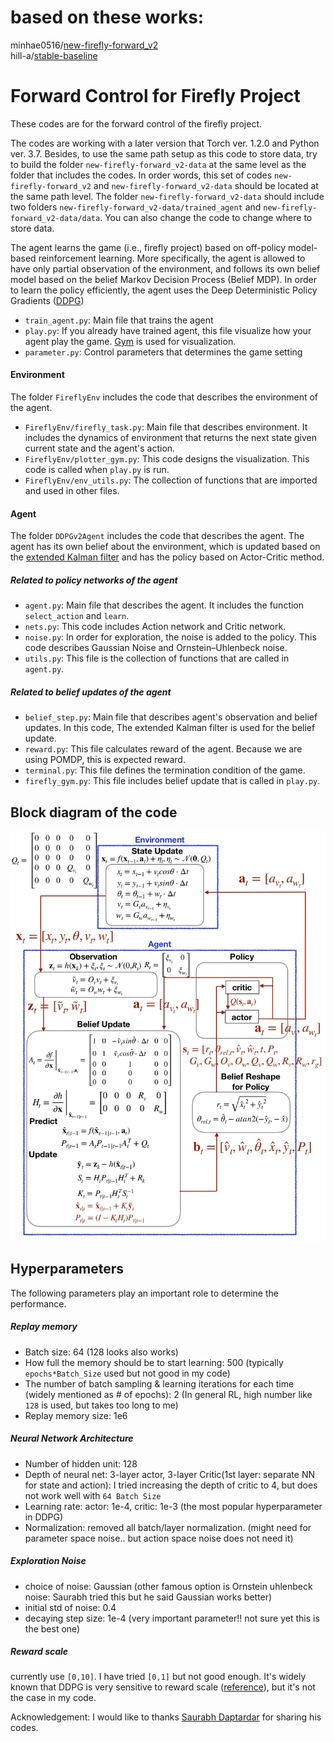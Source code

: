 # based on these works:
minhae0516/[new-firefly-forward_v2](https://github.com/minhae0516/new-firefly-forward_v2)  
hill-a/[stable-baseline](https://github.com/hill-a/stable-baselines)  













# Forward Control for Firefly Project

These codes are for the forward control of the firefly project. 

The codes are working with a later version that Torch ver. 1.2.0 and Python ver. 3.7. 
Besides, to use the same path setup as this code to store data, try to build the folder `new-firefly-forward_v2-data` at the same level as the folder that includes the codes. In order words, this set of codes `new-firefly-forward_v2` and `new-firefly-forward_v2-data` should be located at the same path level. The folder `new-firefly-forward_v2-data` should include two folders `new-firefly-forward_v2-data/trained_agent` and `new-firefly-forward_v2-data/data`.
You can also change the code to change where to store data. 


The agent learns the game (i.e., firefly project) based on off-policy model-based 
reinforcement learning. 
More specifically, the agent is allowed to have only partial observation of the environment, and
follows its own belief model based on the belief Markov Decision Process (Belief MDP). 
In order to learn the policy efficiently, the agent uses the Deep Deterministic Policy Gradients ([DDPG](https://arxiv.org/abs/1509.02971))


- `train_agent.py`: Main file that trains the agent 
- `play.py`: If you already have trained agent,
 this file visualize how your agent play the game. [Gym](https://gym.openai.com/) is used for visualization.
- `parameter.py`: Control parameters that determines the game setting


#### Environment
The folder `FireflyEnv` includes the code that describes the environment of the agent.
- `FireflyEnv/firefly_task.py`: Main file that describes environment. 
It includes the dynamics of environment that returns the next state given current state and the agent's action.
- `FireflyEnv/plotter_gym.py`: This code designs the visualization. This code is called when `play.py` is run. 
- `FireflyEnv/env_utils.py`: The collection of functions that are imported and used in other files. 

#### Agent
The folder `DDPGv2Agent` includes the code that describes the agent. 
The agent has its own belief about the environment, which is updated based on the [extended Kalman filter](https://en.wikipedia.org/wiki/Extended_Kalman_filter) 
and has the policy based on Actor-Critic method. 

##### Related to policy networks of the agent
- `agent.py`: Main file that describes the agent. It includes the function `select_action` and `learn`.
- `nets.py`: This code includes Action network and Critic network.
- `noise.py`: In order for exploration, the noise is added to the policy. This code describes Gaussian Noise and Ornstein–Uhlenbeck noise. 
- `utils.py`: This file is the collection of functions that are called in `agent.py`.

##### Related to belief updates of the agent
- `belief_step.py`: Main file that describes agent's observation and belief updates. 
In this code, The extended Kalman filter is used for the belief update. 
- `reward.py`: This file calculates reward of the agent. Because we are using POMDP, this is expected reward.
- `terminal.py`: This file defines the termination condition of the game. 
- `firefly_gym.py`: This file includes belief update that is called in `play.py`. 

## Block diagram of the code
![Block Diagram](./documents/code_framework.jpg) 
## Hyperparameters
The following parameters play an important role to determine the performance. 

##### Replay memory
- Batch size: 64 (128 looks also works)
- How full the memory should be to start learning: 500 (typically `epochs*Batch_Size` used but not good in my code) 
- The number of batch sampling & learning iterations for each time (widely mentioned as # of epochs): 2 (In general RL, high number like `128` is used, but takes too long to me)
- Replay memory size: 1e6

##### Neural Network Architecture
- Number of hidden unit: 128
- Depth of neural net: 3-layer actor, 3-layer Critic(1st layer: separate NN for state and action): I tried increasing the depth of critic to 4, but does not work well with `64 Batch Size` 
- Learning rate: actor: 1e-4, critic: 1e-3 (the most popular hyperparameter in DDPG)
- Normalization: removed all batch/layer normalization. (might need for parameter space noise.. but action space noise does not need it)

##### Exploration Noise
- choice of noise: Gaussian (other famous option is Ornstein uhlenbeck noise: Saurabh tried this but he said Gaussian works better)
- initial std of noise: 0.4
- decaying step size: 1e-4 (very important parameter!! not sure yet this is the best one)

##### Reward scale
currently use `[0,10]`. I have tried `[0,1]` but not good enough. It's widely known that DDPG is very sensitive to reward scale ([reference](https://arxiv.org/pdf/1709.06560.pdf)), but it's not the case in my code.

Acknowledgement: I would like to thanks [Saurabh Daptardar](https://github.com/svd3/) for sharing his codes. 

